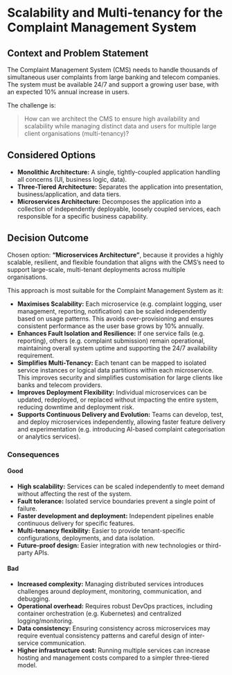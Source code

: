 # Scalability and Multi-tenancy for the Complaint Management System

## Context and Problem Statement

The Complaint Management System (CMS) needs to handle thousands of simultaneous user complaints from large banking and telecom companies. The system must be available 24/7 and support a growing user base, with an expected 10% annual increase in users.

The challenge is:

> How can we architect the CMS to ensure high availability and scalability while managing distinct data and users for multiple large client organisations (multi-tenancy)?

## Considered Options

* **Monolithic Architecture:** A single, tightly-coupled application handling all concerns (UI, business logic, data).  
* **Three-Tiered Architecture:** Separates the application into presentation, business/application, and data tiers.  
* **Microservices Architecture:** Decomposes the application into a collection of independently deployable, loosely coupled services, each responsible for a specific business capability.

## Decision Outcome

Chosen option: **“Microservices Architecture”**, because it provides a highly scalable, resilient, and flexible foundation that aligns with the CMS’s need to support large-scale, multi-tenant deployments across multiple organisations.

This approach is most suitable for the Complaint Management System as it:

* **Maximises Scalability:** Each microservice (e.g. complaint logging, user management, reporting, notification) can be scaled independently based on usage patterns. This avoids over-provisioning and ensures consistent performance as the user base grows by 10% annually.
* **Enhances Fault Isolation and Resilience:** If one service fails (e.g. reporting), others (e.g. complaint submission) remain operational, maintaining overall system uptime and supporting the 24/7 availability requirement.
* **Simplifies Multi-Tenancy:** Each tenant can be mapped to isolated service instances or logical data partitions within each microservice. This improves security and simplifies customisation for large clients like banks and telecom providers.
* **Improves Deployment Flexibility:** Individual microservices can be updated, redeployed, or replaced without impacting the entire system, reducing downtime and deployment risk.
* **Supports Continuous Delivery and Evolution:** Teams can develop, test, and deploy microservices independently, allowing faster feature delivery and experimentation (e.g. introducing AI-based complaint categorisation or analytics services).

### Consequences

#### Good

* **High scalability:** Services can be scaled independently to meet demand without affecting the rest of the system.  
* **Fault tolerance:** Isolated service boundaries prevent a single point of failure.  
* **Faster development and deployment:** Independent pipelines enable continuous delivery for specific features.  
* **Multi-tenancy flexibility:** Easier to provide tenant-specific configurations, deployments, and data isolation.  
* **Future-proof design:** Easier integration with new technologies or third-party APIs.

#### Bad

* **Increased complexity:** Managing distributed services introduces challenges around deployment, monitoring, communication, and debugging.  
* **Operational overhead:** Requires robust DevOps practices, including container orchestration (e.g. Kubernetes) and centralized logging/monitoring.  
* **Data consistency:** Ensuring consistency across microservices may require eventual consistency patterns and careful design of inter-service communication.  
* **Higher infrastructure cost:** Running multiple services can increase hosting and management costs compared to a simpler three-tiered model.
